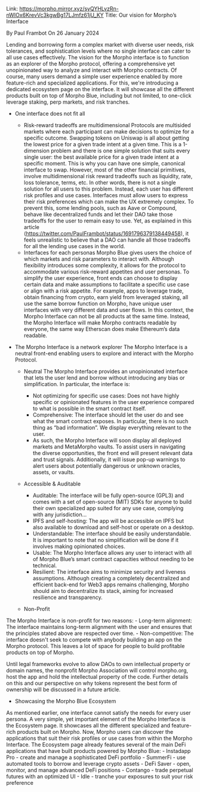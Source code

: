 Link: https://morpho.mirror.xyz/syQYHLvzRn-nWIOx6KrevVc3kgwBg17LJmfz61jU_KY
Title: Our vision for Morpho’s Interface

By Paul Frambot
On 26 January 2024

Lending and borrowing form a complex market with diverse user needs, risk tolerances, and sophistication levels where no single interface can cater to all use cases effectively.
The vision for the Morpho interface is to function as an explorer of the Morpho protocol, offering a comprehensive yet unopinionated way to analyze and interact with Morpho contracts.
Of course, many users demand a simple user experience enabled by more feature-rich and specialized applications. For this, we're introducing a dedicated ecosystem page on the interface. It will showcase all the different products built on top of Morpho Blue, including but not limited, to one-click leverage staking, perp markets, and risk tranches.

- One interface does not fit all

  - Risk-reward tradeoffs are multidimensional
Protocols are multisided markets where each participant can make decisions to optimize for a specific outcome.
Swapping tokens on Uniswap is all about getting the lowest price for a given trade intent at a given time. This is a 1-dimension problem and there is one simple solution that suits every single user: the best available price for a given trade intent at a specific moment. This is why you can have one simple, canonical interface to swap.
However, most of the other financial primitives, involve multidimensional risk reward tradeoffs such as liquidity, rate, loss tolerance, terms, etc. In other words, there is not a single solution for all users to this problem. Instead, each user has different risk profiles and use cases. Interfaces must allow users to express their risk preferences which can make the UX extremely complex.
To prevent this, some lending pools, such as Aave or Compound, behave like decentralized funds and let their DAO take those tradeoffs for the user to remain easy to use.
Yet, as explained in this article (https://twitter.com/PaulFrambot/status/1691796379138449458), it feels unrealistic to believe that a DAO can handle all those tradeoffs for all the lending use cases in the world.
  - Interfaces for each personas
Morpho Blue gives users the choice of which markets and risk parameters to interact with. Although flexibility introduces some complexity, it allows for the protocol to accommodate various risk-reward appetites and user personas. To simplify the user experience, front ends can choose to display certain data and make assumptions to facilitate a specific use case or align with a risk appetite.
For example, apps to leverage trade, obtain financing from crypto, earn yield from leveraged staking, all use the same borrow function on Morpho, have unique user interfaces with very different data and user flows.
In this context, the Morpho Interface can not be all products at the same time. Instead, the Morpho Interface will make Morpho contracts readable by everyone, the same way Etherscan does make Ethereum’s data readable.
- The Morpho Interface is a network explorer
The Morpho Interface is a neutral front-end enabling users to explore and interact with the Morpho Protocol.
  - Neutral
 The Morpho Interface provides an unopinionated interface that lets the user lend and borrow without introducing any bias or simplification. In particular, the interface is:
    - Not optimizing for specific use cases: Does not have highly specific or opinionated features in the user experience compared to what is possible in the smart contract itself.
    - Comprehensive: The interface should let the user do and see what the smart contract exposes. In particular, there is no such thing as “bad information”. We display everything relevant to the user.
    - As such, the Morpho Interface will soon display all deployed markets and MetaMorpho vaults. To assist users in navigating the diverse opportunities, the front end will present relevant data and trust signals. Additionally, it will issue pop-up warnings to alert users about potentially dangerous or unknown oracles, assets, or vaults.
  - Accessible & Auditable
    - Auditable: The interface will be fully open-source (GPL3) and comes with a set of open-source (MIT) SDKs for anyone to build their own specialized app suited for any use case, complying with any jurisdiction…
    - IPFS and self-hosting: The app will be accessible on IPFS but also available to download and self-host or operate on a desktop.
    - Understandable: The interface should be easily understandable. It is important to note that no simplification will be done if it involves making opinionated choices.
    - Usable: The Morpho Interface allows any user to interact with all of Morpho Blue’s smart contract capacities without needing to be technical.
    - Resilient: The interface aims to minimize security and liveness assumptions. Although creating a completely decentralized and efficient back-end for Web3 apps remains challenging, Morpho should aim to decentralize its stack, aiming for increased resilience and transparency.

  - Non-Profit

The Morpho Interface is non-profit for two reasons:
     - Long-term alignment: The interface maintains long-term alignment with the user and ensures that the principles stated above are respected over time.
    - Non-competitive: The interface doesn't seek to compete with anybody building an app on the Morpho protocol. This leaves a lot of space for people to build profitable products on top of Morpho.

Until legal frameworks evolve to allow DAOs to own intellectual property or domain names, the nonprofit Morpho Association will control morpho.org, host the app and hold the intellectual property of the code. Further details on this and our perspective on why tokens represent the best form of ownership will be discussed in a future article.

- Showcasing the Morpho Blue Ecosystem

As mentioned earlier, one interface cannot satisfy the needs for every user persona. A very simple, yet important element of the Morpho Interface is the Ecosystem page. It showcases all the different specialized and feature-rich products built on Morpho. Now, Morpho users can discover the applications that suit their risk profiles or use cases from within the Morpho Interface.
The Ecosystem page already features several of the main DeFi applications that have built products powered by Morpho Blue:
    - Instadapp Pro - create and manage a sophisticated DeFi portfolio
    - SummerFi - use automated tools to borrow and leverage crypto assets
    - DeFi Saver - open, monitor, and manage advanced DeFi positions
    - Contango - trade perpetual futures with an optimized UI
    - Idle - tranche your exposures to suit your risk preference
